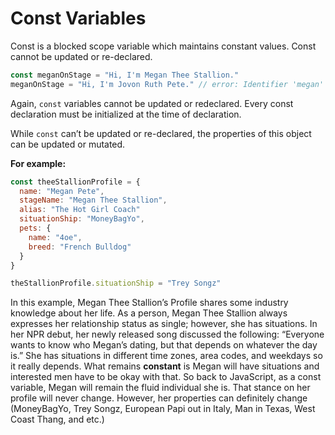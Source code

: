 # Const Variables

Const is a blocked scope variable which maintains constant values. Const cannot be updated or re-declared.

``` JavaScript 
const meganOnStage = "Hi, I'm Megan Thee Stallion."
meganOnStage = "Hi, I'm Jovon Ruth Pete." // error: Identifier 'megan' has already been declared
```
Again, `const` variables cannot be updated or redeclared. Every const declaration must be initialized at the time of declaration.

While  `const` can’t be updated or re-declared, the properties of this object can be updated or mutated. 

<strong>For example:</strong>

```JavaScript
const theeStallionProfile = {
  name: "Megan Pete",
  stageName: "Megan Thee Stallion",
  alias: "The Hot Girl Coach"
  situationShip: "MoneyBagYo",
  pets: {
    name: "4oe",
    breed: "French Bulldog"
  }
}

theStallionProfile.situationShip = "Trey Songz"
```

In this example, Megan Thee Stallion’s Profile shares some industry knowledge about her life. As a person, Megan Thee Stallion always expresses her relationship status as single; however, she has situations. In her NPR debut, her newly released song discussed the following: “Everyone wants to know who Megan’s dating, but that depends on whatever the day is.” She has situations in different time zones, area codes, and weekdays so it really depends. What remains <strong>constant</strong> is Megan will have situations and interested men have to be okay with that. So back to JavaScript, as a const variable, Megan will remain the fluid individual she is. That stance on her profile will never change. However, her properties can definitely change (MoneyBagYo, Trey Songz, European Papi out in Italy, Man in Texas, West Coast Thang, and etc.)
